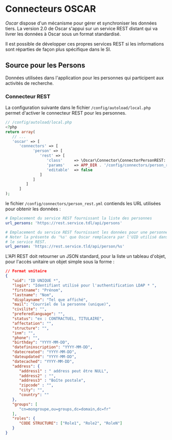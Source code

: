 # Connecteurs OSCAR

*Oscar* dispose d'un mécanisme pour gérer et synchroniser les données tiers.
La version 2.0 de Oscar s'appui sur un service REST distant qui va livrer les
données à Oscar sous un format standardisé.

Il est possible de développer ces propres services REST si les informations
sont réparties de façon plus spécifique dans le SI.


## Source pour les Persons
Données utilisées dans l'application pour les personnes qui participent aux
activités de recherche.

### Connecteur REST

La configuration suivante dans le fichier `/config/autoload/local.php` permet
d'activer le connecteur REST pour les personnes.

```php
// /config/autoload/local.php
<?php
return array(
   // ...
   'oscar' => [
      'connectors' => [
            'person' => [
               'rest' => [
                  'class'     => \Oscar\Connector\ConnectorPersonREST::class,
                  'params'    => APP_DIR . '/config/connectors/person_rest.yml',
                  'editable'  => false
               ]
            ]
         ]
      ]
);
```

le fichier `/config/connectors/person_rest.yml` contiends les URL utilisées pour
obtenir les données :

```yml
# Emplacement du service REST fournissant la liste des personnes
url_persons: 'https://rest.service.tdl/api/persons'

# Emplacement du service REST fournissant les données pour une personne
# Noter la présente du '%s' que Oscar remplacera par l'UID utilisé dans
# le service REST.
url_person: 'https://rest.service.tld/api/person/%s'
```

L'API REST doit retourner un JSON standard, pour la liste un tableau d'objet,
pour l'accès unitaire un objet simple sous la forme :

```JSON
// Format unitaire
{
   "uid": "ID UNIQUE *",
   "login": "Identifiant utilisé pour l'authentification LDAP * ",
   "firstname": "Prénom",
   "lastname": "Nom",
   "displayname": "Tel que affiché",
   "mail": "Courriel de la personne (unique)",
   "civilite": "",
   "preferedlanguage": "",
   "status": "ex : CONTRACTUEL, TITULAIRE",
   "affectation": "",
   "structure": "",
   "inm": "",
   "phone": "",
   "birthday": "YYYY-MM-DD",
   "datefininscription": "YYYY-MM-DD",
   "datecreated": "YYYY-MM-DD",
   "dateupdated": "YYYY-MM-DD",
   "datecached": "YYYY-MM-DD",
   "address": {
      "address1" : " address peut être NULL",
      "address2" : "",
      "address3" : "Boîte postale",
      "zipcode" : "",
      "city": "",
      "country": ""
   },
   "groups": [
      "cn=mongroupe,ou=groups,dc=domain,dc=fr"
   ],
   "roles": {
      "CODE STRUCTURE": ["Role1", "Role2", "RoleN"]
   }
}
```
